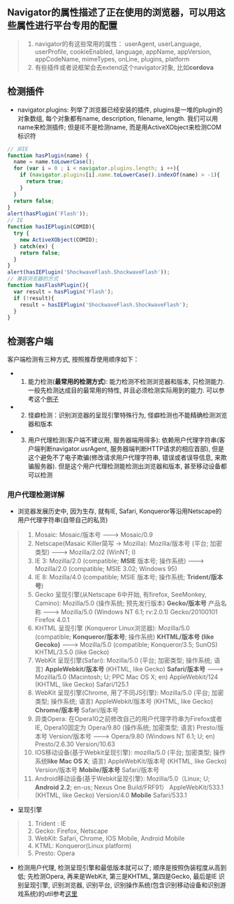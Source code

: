 
## Navigator的属性描述了正在使用的浏览器，可以用这些属性进行平台专用的配置
> 1. navigator的有这些常用的属性： userAgent, userLanguage, userProfile, cookieEnabled, language, appName, appVersion, appCodeName, mimeTypes, onLine, plugins, platform
> 2. 有些插件或者说框架会去extend这个navigator对象, 比如**cordova**

## 检测插件
* navigator.plugins: 列举了浏览器已经安装的插件, plugins是一堆的plugin的对象数组, 每个对象都有name, description, filename, length. 我们可以用name来检测插件; 但是IE不是检测name, 而是用ActiveXObject来检测COM标识符
```js
// 非IE
function hasPlugin(name) {
  name = name.toLowerCase();
  for (var i = 0 ; i < navigator.plugins.length; i ++){
    if (navigator.plugins[i].name.toLowerCase().indexOf(name) > -1){
      return true;
    }
  }
  return false;
}
alert(hasPlugin('Flash'));
// IE
function hasIEPlugin(COMID){
  try {
    new ActiveXObject(COMID);
  } catch(ex) {
    return false;
  }
}
alert(hasIEPlugin('ShockwaveFlash.ShockwaveFlash'));
// 兼容浏览器的方式
function hasFlashPlugin(){
  var result = hasPlugin('Flash');
  if (!result){
    result = hasIEPlugin('ShockwaveFlash.ShockwaveFlash');
  }
}
```

## 检测客户端
客户端检测有三种方式, 按照推荐使用顺序如下：
* 1. 能力检测(**最常用的检测方式**): 能力检测不检测浏览器和版本, 只检测能力. 一般先检测达成目的最常用的特性, 并且必须检测实际用到的能力. 可以参考这个[例子](https://github.com/dudulaopo833/JS-Projects/blob/master/DOM/DOMEvent/util.js)

* 2. 怪癖检测：识别浏览器的呈现引擎特殊行为, 怪癖检测也不能精确检测浏览器和版本

* 3. 用户代理检测(客户端不建议用, 服务器端用得多): 依赖用户代理字符串(客户端判断navigator.usrAgent, 服务器端判断HTTP请求的相应首部), 但是这个避免不了电子欺骗(修改请求用户代理字符串, 错误或者误导信息, 来欺骗服务器). 但是这个用户代理检测能检测出浏览器和版本, 甚至移动设备都可以检测

### 用户代理检测详解

* 浏览器发展历史中, 因为生存, 就有IE, Safari, Konqueror等沿用Netscape的用户代理字符串(自带自己的私货)

> 1. Mosaic: Mosaic/版本号 ---> Mosaic/0.9
> 2. Netscape(Masaic Killer简写 -> Mozilla): Mozilla/版本号 (平台; 加密类型) ---> Mozilla/2.02 (WinNT; I)
> 3. IE 3: Mozilla/2.0 (compatible; **MSIE** 版本号; 操作系统) ---> Mozilla/2.0 (compatible; MSIE 3.02; Windows 95)
> 4. IE 8: Mozilla/4.0 (compatible; MSIE 版本号; 操作系统; **Trident/版本号**)
> 5. Gecko 呈现引擎(从Netscape 6中开始, 有firefox, SeeMonkey, Camino): Mozilla/5.0 (操作系统; 预先发行版本) **Gecko/版本号** 产品名称 ---> Mozilla/5.0 (Windows NT 6.1; rv:2.0.1) Gecko/20100101 Firefox 4.0.1
> 6. KHTML 呈现引擎 (Konqueror Linux浏览器): Mozilla/5.0 (compatible; **Konqueror/版本号**; 操作系统) **KHTML/版本号 (like Gecoko)** ---> Mozilla/5.0 (compatible; Konqueror/3.5; SunOS) KHTML/3.5.0 (like Gecko)
> 7. WebKit 呈现引擎(Safari): Mozilla/5.0 (平台; 加密类型; 操作系统; 语言) **AppleWebkit/版本号** (KHTML, like Gecko) **Safari/版本号** ---> Mozilla/5.0 (Macintosh; U; PPC Mac OS X; en) AppleWebkit/124 (KHTML, like Gecko) Safari/125.1
> 8. WebKit 呈现引擎(Chrome, 用了不同JS引擎): Mozilla/5.0 (平台; 加密类型; 操作系统; 语言) AppleWebkit/版本号 (KHTML, like Gecko) **Chrome/版本号** Safari/版本号
> 9. 异类Opera: 在Opera10之前修改自己的用户代理字符串为Firefox或者IE, Opera10固定为 Opera/9.80 (操作系统; 加密类型; 语言) Presto/版本号 Version/版本号 ---> Opera/9.80 (Windows NT 6.1; U; en) Presto/2.6.30 Version/10.63
> 10. IOS移动设备(基于Webkit呈现引擎): mozilla/5.0 (平台; 加密类型; 操作系统**like Mac OS X**; 语言) AppleWebKit/版本号 (KHTML, like Gecko) Version/版本号 **Mobile/版本号** Safari/版本号
> 11. Android移动设备(基于Webkit呈现引擎): Mozilla/5.0（Linux; U; **Android 2.2**; en-us; Nexus One Build/FRF91） AppleWebKit/533.1 (KHTML, like Gecko) Version/4.0 **Mobile** Safari/533.1

* 呈现引擎
> 1. Trident : IE
> 2. Gecko: Firefox, Netscape
> 3. WebKit: Safari, Chrome, IOS Mobile, Android Mobile
> 4. KTML: Konqueror(Linux platform)
> 5. Presto: Opera

* 检测用户代理, 检测呈现引擎和最低版本就可以了; 顺序是按照伪装程度从高到低; 先检测Opera, 再来是WebKit, 第三是KHTML, 第四是Gecko, 最后是IE
识别呈现引擎, 识别浏览器, 识别平台, 识别操作系统(包含识别移动设备和识别游戏系统)的util参考[这里]()




